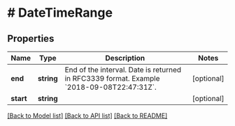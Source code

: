 # # DateTimeRange

## Properties

Name | Type | Description | Notes
------------ | ------------- | ------------- | -------------
**end** | **string** | End of the interval. Date is returned in RFC3339 format. Example &#x60;2018-09-08T22:47:31Z&#x60;. | [optional]
**start** | **string** |  | [optional]

[[Back to Model list]](../../README.md#models) [[Back to API list]](../../README.md#endpoints) [[Back to README]](../../README.md)

